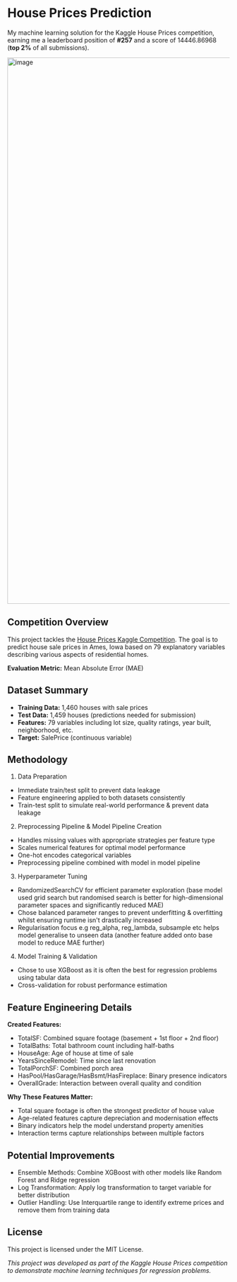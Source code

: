 # House Prices Prediction

My machine learning solution for the Kaggle House Prices competition, earning me a leaderboard position of **#257** and a score of 14446.86968 (**top 2%** of all submissions).

<img width="1236" alt="image" src="https://github.com/user-attachments/assets/85336228-43b0-4b5c-a84b-b3123bf3aba0" />


## Competition Overview

This project tackles the [House Prices Kaggle Competition](https://www.kaggle.com/competitions/home-data-for-ml-course/overview). The goal is to predict house sale prices in Ames, Iowa based on 79 explanatory variables describing various aspects of residential homes.

**Evaluation Metric:** Mean Absolute Error (MAE)


## Dataset Summary

- **Training Data:** 1,460 houses with sale prices
- **Test Data:** 1,459 houses (predictions needed for submission)
- **Features:** 79 variables including lot size, quality ratings, year built, neighborhood, etc.
- **Target:** SalePrice (continuous variable)


## Methodology

1. Data Preparation

- Immediate train/test split to prevent data leakage
- Feature engineering applied to both datasets consistently
- Train-test split to simulate real-world performance & prevent data leakage

2. Preprocessing Pipeline & Model Pipeline Creation

- Handles missing values with appropriate strategies per feature type 
- Scales numerical features for optimal model performance
- One-hot encodes categorical variables
- Preprocessing pipeline combined with model in model pipeline

3. Hyperparameter Tuning

- RandomizedSearchCV for efficient parameter exploration (base model used grid search but randomised search is better for high-dimensional parameter spaces and significantly reduced MAE)
- Chose balanced parameter ranges to prevent underfitting & overfitting whilst ensuring runtime isn't drastically increased
- Regularisation focus e.g reg_alpha, reg_lambda, subsample etc helps model generalise to unseen data (another feature added onto base model to reduce MAE further)

4. Model Training & Validation

- Chose to use XGBoost as it is often the best for regression problems using tabular data
- Cross-validation for robust performance estimation


## Feature Engineering Details
**Created Features:**

- TotalSF: Combined square footage (basement + 1st floor + 2nd floor)
- TotalBaths: Total bathroom count including half-baths
- HouseAge: Age of house at time of sale
- YearsSinceRemodel: Time since last renovation
- TotalPorchSF: Combined porch area
- HasPool/HasGarage/HasBsmt/HasFireplace: Binary presence indicators
- OverallGrade: Interaction between overall quality and condition

**Why These Features Matter:**

- Total square footage is often the strongest predictor of house value
- Age-related features capture depreciation and modernisation effects
- Binary indicators help the model understand property amenities
- Interaction terms capture relationships between multiple factors


## Potential Improvements

- Ensemble Methods: Combine XGBoost with other models like Random Forest and Ridge regression
- Log Transformation: Apply log transformation to target variable for better distribution
- Outlier Handling: Use Interquartile range to identify extreme prices and remove them from training data


## License

This project is licensed under the MIT License.


*This project was developed as part of the Kaggle House Prices competition to demonstrate machine learning techniques for regression problems.*

